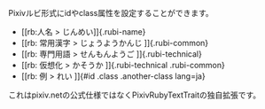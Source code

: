 Pixivルビ形式にidやclass属性を設定することができます。

* [[rb:人名 > じんめい]]{.rubi-name}
* [[rb: 常用漢字 > じょうようかんじ ]]{.rubi-common}
* [[rb: 専門用語 > せんもんようご ]]{.rubi-technical}
* [[rb: 仮想化 > かそうか ]]{.rubi-technical .rubi-common}
* [[rb: 例 > れい ]]{#id .class .another-class lang=ja}

これはpixiv.netの公式仕様ではなくPixivRubyTextTraitの独自拡張です。